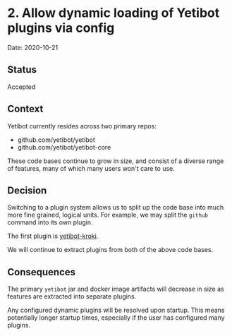 # 2. Allow dynamic loading of Yetibot plugins via config

Date: 2020-10-21

## Status

Accepted

## Context

Yetibot currently resides across two primary repos:

- github.com/yetibot/yetibot
- github.com/yetibot/yetibot-core

These code bases continue to grow in size, and consist of a diverse range of
features, many of which many users won't care to use.

## Decision

Switching to a plugin system allows us to split up the code base into much more
fine grained, logical units. For example, we may split the `github` command into
its own plugin.

The first plugin is [yetibot-kroki](https://github.com/yetibot/yetibot-kroki).

We will continue to extract plugins from both of the above code bases.

## Consequences

The primary `yetibot` jar and docker image artifacts will decrease in size as
features are extracted into separate plugins.

Any configured dynamic plugins will be resolved upon startup. This means
potentially longer startup times, especially if the user has configured many
plugins.
